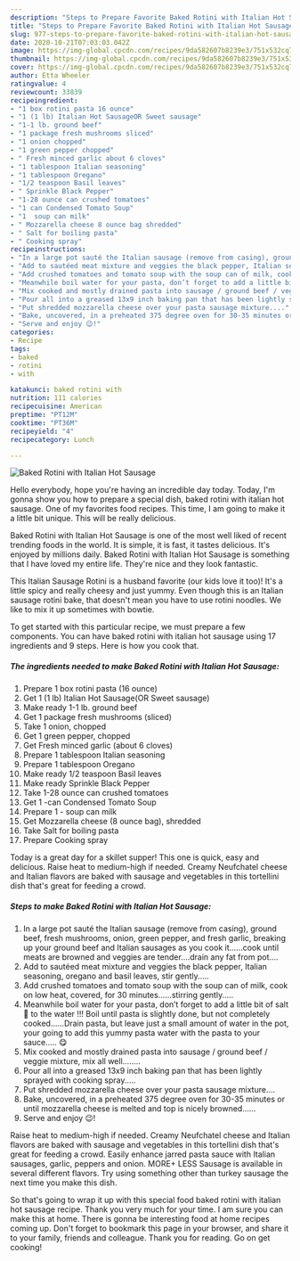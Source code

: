 ```yaml
---
description: "Steps to Prepare Favorite Baked Rotini with Italian Hot Sausage"
title: "Steps to Prepare Favorite Baked Rotini with Italian Hot Sausage"
slug: 977-steps-to-prepare-favorite-baked-rotini-with-italian-hot-sausage
date: 2020-10-21T07:03:03.042Z
image: https://img-global.cpcdn.com/recipes/9da582607b8239e3/751x532cq70/baked-rotini-with-italian-hot-sausage-recipe-main-photo.jpg
thumbnail: https://img-global.cpcdn.com/recipes/9da582607b8239e3/751x532cq70/baked-rotini-with-italian-hot-sausage-recipe-main-photo.jpg
cover: https://img-global.cpcdn.com/recipes/9da582607b8239e3/751x532cq70/baked-rotini-with-italian-hot-sausage-recipe-main-photo.jpg
author: Etta Wheeler
ratingvalue: 4
reviewcount: 33839
recipeingredient:
- "1 box rotini pasta 16 ounce"
- "1 (1 lb) Italian Hot SausageOR Sweet sausage"
- "1-1 lb. ground beef"
- "1 package fresh mushrooms sliced"
- "1 onion chopped"
- "1 green pepper chopped"
- " Fresh minced garlic about 6 cloves"
- "1 tablespoon Italian seasoning"
- "1 tablespoon Oregano"
- "1/2 teaspoon Basil leaves"
- " Sprinkle Black Pepper"
- "1-28 ounce can crushed tomatoes"
- "1 can Condensed Tomato Soup"
- "1  soup can milk"
- " Mozzarella cheese 8 ounce bag shredded"
- " Salt for boiling pasta"
- " Cooking spray"
recipeinstructions:
- "In a large pot sauté the Italian sausage (remove from casing), ground beef, fresh mushrooms, onion, green pepper, and fresh garlic, breaking up your ground beef and Italian sausages as you cook it......cook until meats are browned and veggies are tender....drain any fat from pot...."
- "Add to sautéed meat mixture and veggies the black pepper, Italian seasoning, oregano and basil leaves, stir gently....."
- "Add crushed tomatoes and tomato soup with the soup can of milk, cook on low heat, covered, for 30 minutes......stirring gently....."
- "Meanwhile boil water for your pasta, don’t forget to add a little bit of salt 🧂 to the water !!! Boil until pasta is slightly done, but not completely cooked......Drain pasta, but leave just a small amount of water in the pot, your going to add this yummy pasta water with the pasta to your sauce..... 😋"
- "Mix cooked and mostly drained pasta into sausage / ground beef / veggie mixture, mix all well........"
- "Pour all into a greased 13x9 inch baking pan that has been lightly sprayed with cooking spray....."
- "Put shredded mozzarella cheese over your pasta sausage mixture...."
- "Bake, uncovered, in a preheated 375 degree oven for 30-35 minutes or until mozzarella cheese is melted and top is nicely browned......"
- "Serve and enjoy 😉!"
categories:
- Recipe
tags:
- baked
- rotini
- with

katakunci: baked rotini with 
nutrition: 111 calories
recipecuisine: American
preptime: "PT12M"
cooktime: "PT36M"
recipeyield: "4"
recipecategory: Lunch

---
```



![Baked Rotini with Italian Hot Sausage](https://img-global.cpcdn.com/recipes/9da582607b8239e3/751x532cq70/baked-rotini-with-italian-hot-sausage-recipe-main-photo.jpg)

Hello everybody, hope you're having an incredible day today. Today, I'm gonna show you how to prepare a special dish, baked rotini with italian hot sausage. One of my favorites food recipes. This time, I am going to make it a little bit unique. This will be really delicious.

Baked Rotini with Italian Hot Sausage is one of the most well liked of recent trending foods in the world. It is simple, it is fast, it tastes delicious. It's enjoyed by millions daily. Baked Rotini with Italian Hot Sausage is something that I have loved my entire life. They're nice and they look fantastic.

This Italian Sausage Rotini is a husband favorite (our kids love it too)! It&#39;s a little spicy and really cheesy and just yummy. Even though this is an Italian sausage rotini bake, that doesn&#39;t mean you have to use rotini noodles. We like to mix it up sometimes with bowtie.


To get started with this particular recipe, we must prepare a few components. You can have baked rotini with italian hot sausage using 17 ingredients and 9 steps. Here is how you cook that.

<!--inarticleads1-->

##### The ingredients needed to make Baked Rotini with Italian Hot Sausage:

1. Prepare 1 box rotini pasta (16 ounce)
1. Get 1 (1 lb) Italian Hot Sausage(OR Sweet sausage)
1. Make ready 1-1 lb. ground beef
1. Get 1 package fresh mushrooms (sliced)
1. Take 1 onion, chopped
1. Get 1 green pepper, chopped
1. Get  Fresh minced garlic (about 6 cloves)
1. Prepare 1 tablespoon Italian seasoning
1. Prepare 1 tablespoon Oregano
1. Make ready 1/2 teaspoon Basil leaves
1. Make ready  Sprinkle Black Pepper
1. Take 1-28 ounce can crushed tomatoes
1. Get 1 -can Condensed Tomato Soup
1. Prepare 1 - soup can milk
1. Get  Mozzarella cheese (8 ounce bag), shredded
1. Take  Salt for boiling pasta
1. Prepare  Cooking spray


Today is a great day for a skillet supper! This one is quick, easy and delicious. Raise heat to medium-high if needed. Creamy Neufchatel cheese and Italian flavors are baked with sausage and vegetables in this tortellini dish that&#39;s great for feeding a crowd. 

<!--inarticleads2-->

##### Steps to make Baked Rotini with Italian Hot Sausage:

1. In a large pot sauté the Italian sausage (remove from casing), ground beef, fresh mushrooms, onion, green pepper, and fresh garlic, breaking up your ground beef and Italian sausages as you cook it......cook until meats are browned and veggies are tender....drain any fat from pot....
1. Add to sautéed meat mixture and veggies the black pepper, Italian seasoning, oregano and basil leaves, stir gently.....
1. Add crushed tomatoes and tomato soup with the soup can of milk, cook on low heat, covered, for 30 minutes......stirring gently.....
1. Meanwhile boil water for your pasta, don’t forget to add a little bit of salt 🧂 to the water !!! Boil until pasta is slightly done, but not completely cooked......Drain pasta, but leave just a small amount of water in the pot, your going to add this yummy pasta water with the pasta to your sauce..... 😋
1. Mix cooked and mostly drained pasta into sausage / ground beef / veggie mixture, mix all well........
1. Pour all into a greased 13x9 inch baking pan that has been lightly sprayed with cooking spray.....
1. Put shredded mozzarella cheese over your pasta sausage mixture....
1. Bake, uncovered, in a preheated 375 degree oven for 30-35 minutes or until mozzarella cheese is melted and top is nicely browned......
1. Serve and enjoy 😉!


Raise heat to medium-high if needed. Creamy Neufchatel cheese and Italian flavors are baked with sausage and vegetables in this tortellini dish that&#39;s great for feeding a crowd. Easily enhance jarred pasta sauce with Italian sausages, garlic, peppers and onion. MORE+ LESS Sausage is available in several different flavors. Try using something other than turkey sausage the next time you make this dish. 

So that's going to wrap it up with this special food baked rotini with italian hot sausage recipe. Thank you very much for your time. I am sure you can make this at home. There is gonna be interesting food at home recipes coming up. Don't forget to bookmark this page in your browser, and share it to your family, friends and colleague. Thank you for reading. Go on get cooking!
